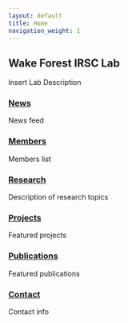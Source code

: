 ```yaml
---
layout: default
title: Home
navigation_weight: 1
---
```


## Wake Forest IRSC Lab

Insert Lab Description

### [News](news.md)
News feed

### [Members](members.md)
Members list

### [Research](research.md)
Description of research topics

### [Projects](projects.md)
Featured projects

### [Publications](publications.md)
Featured publications

### [Contact](contact.md)
Contact info